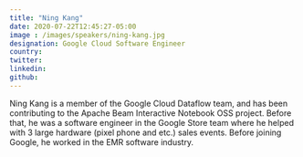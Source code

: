 ```yaml
---
title: "Ning Kang"
date: 2020-07-22T12:45:27-05:00
image : /images/speakers/ning-kang.jpg
designation: Google Cloud Software Engineer
country: 
twitter: 
linkedin: 
github: 
---
```


Ning Kang is a member of the Google Cloud Dataflow team, and has been contributing to the Apache Beam Interactive Notebook OSS project. Before that, he was a software engineer in the Google Store team where he helped with 3 large hardware (pixel phone and etc.) sales events. Before joining Google, he worked in the EMR software industry.
